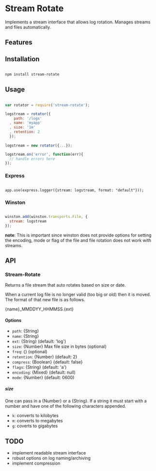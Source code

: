 # Stream Rotate

Implements a stream interface that allows log rotation. Manages streams and files automatically.

## Features

## Installation

```bash

npm install stream-rotate
```

## Usage

```js

var rotator = require('stream-rotate');

logstream = rotator({
    path: '/logs'
  , name: 'myapp'
  , size: '1m'
  , retention: 2
  });
  
logstream = new rotator({...});

logstream.on('error', function(err){
  // handle errors here
});  
```

### Express

```

app.use(express.logger({stream: logstream, format: "default"}));
```

### Winston

```js

winston.add(winston.transports.File, {
  stream: logstream
});
```

__note__: This is important since winston does not provide options for setting the encoding, mode or flag of the file and file rotation does not work with streams.


## API

### Stream-Rotate

Returns a file stream that auto rotates based on size or date.

When a current log file is no longer valid (too big or old) then it is moved. The format of that new file is as follows.

{name}\_MMDDYY\_HHMMSS.{ext}

#### Options

  - `path`: {String}
  - `name`: {String}
  - `ext`: {String} (default: 'log')
  - `size`: {Number} Max file size in bytes (optional)
  - `freq`: {} (optional)
  - `retention`: {Number} (default: 2)
  - `compress`: {Boolean} {default: false}
  - `flags`: {String} (default: 'a')
  - `encoding`: {Mixed} (default: null)
  - `mode`: {Number} (default: 0600)
  
  
##### size
  One can pass in a {Number} or a {String}. If a string it must start with a number and have one of the following characters appended.
  
  - `k`: converts to kilobytes
  - `m`: converts to megabytes
  - `g`: coverts to gigabytes


## TODO

  - implement readable stream interface
  - robust options on log naming/archiving
  - implement compression
